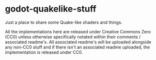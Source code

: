# godot-quakelike-stuff
Just a place to share some Quake-like shaders and things.

All the implementations here are released under Creative Commons Zero (CC0) unless otherwise specifically notated within their comments / associated readme's.
All associated readme's will be uploaded alongside any non-CC0 stuff and if there isn't an associated readme uploaded, the implementation is released under CC0.
